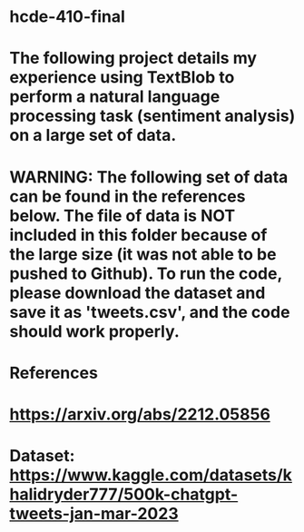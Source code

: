 # hcde-410-final

# The following project details my experience using TextBlob to perform a natural language processing task (sentiment analysis) on a large set of data. 

# WARNING: The following set of data can be found in the references below. The file of data is NOT included in this folder because of the large size (it was not able to be pushed to Github). To run the code, please download the dataset and save it as 'tweets.csv', and the code should work properly. 

# References
# https://arxiv.org/abs/2212.05856
# Dataset: https://www.kaggle.com/datasets/khalidryder777/500k-chatgpt-tweets-jan-mar-2023
